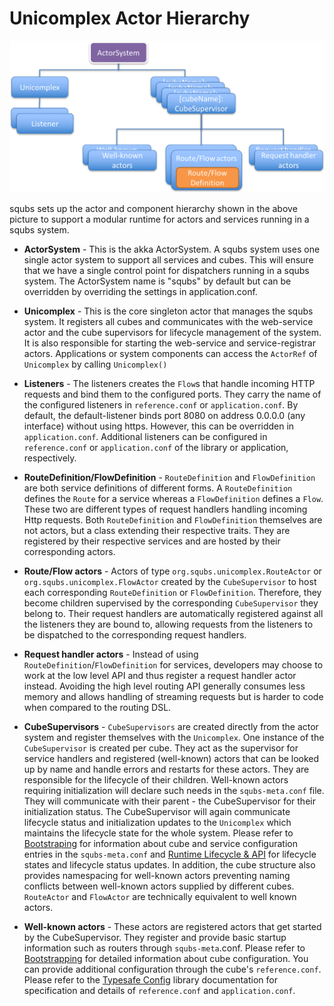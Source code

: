 
# Unicomplex Actor Hierarchy

![image](img/squbs-actor-hierarchy.png)

squbs sets up the actor and component hierarchy shown in the above picture to support a modular runtime for actors and services running in a squbs system.

* **ActorSystem** - This is the akka ActorSystem. A squbs system uses one single actor system to support all services and cubes. This will ensure that we have a single control point for dispatchers running in a squbs system. The ActorSystem name is "squbs" by default but can be overridden by overriding the settings in application.conf.

* **Unicomplex** - This is the core singleton actor that manages the squbs system. It registers all cubes and communicates with the web-service actor and the cube supervisors for lifecycle management of the system. It is also responsible for starting the web-service and service-registrar actors. Applications or system components can access the `ActorRef` of `Unicomplex` by calling `Unicomplex()`

* **Listeners** - The listeners creates the `Flow`s that handle incoming HTTP requests and bind them to the configured ports. They carry the name of the configured listeners in `reference.conf` or `application.conf`. By default, the default-listener binds port 8080 on address 0.0.0.0 (any interface) without using https. However, this can be overridden in `application.conf`. Additional listeners can be configured in `reference.conf` or `application.conf` of the library or application, respectively.

* **RouteDefinition/FlowDefinition** - `RouteDefinition` and `FlowDefinition` are both service definitions of different forms. A `RouteDefinition` defines the `Route` for a service whereas a `FlowDefinition` defines a `Flow`. These two are different types of request handlers handling incoming Http requests. Both `RouteDefinition` and `FlowDefinition` themselves are not actors, but a class extending their respective traits. They are registered by their respective services and are hosted by their corresponding actors.

* **Route/Flow actors** - Actors of type `org.squbs.unicomplex.RouteActor` or `org.squbs.unicomplex.FlowActor` created by the `CubeSupervisor` to host each corresponding `RouteDefinition` or `FlowDefinition`. Therefore, they become children supervised by the corresponding `CubeSupervisor` they belong to. Their request handlers are automatically registered against all the listeners they are bound to, allowing requests from the listeners to be dispatched to the corresponding request handlers.

* **Request handler actors** - Instead of using `RouteDefinition`/`FlowDefinition` for services, developers may choose to work at the low level API and thus register a request handler actor instead. Avoiding the high level routing API generally consumes less memory and allows handling of streaming requests but is harder to code when compared to the routing DSL.

* **CubeSupervisors** - `CubeSupervisors` are created directly from the actor system and register themselves with the `Unicomplex`. One instance of the `CubeSupervisor` is created per cube. They act as the supervisor for service handlers and registered (well-known) actors that can be looked up by name and handle errors and restarts for these actors. They are responsible for the lifecycle of their children. Well-known actors requiring initialization will declare such needs in the `squbs-meta.conf` file. They will communicate with their parent - the CubeSupervisor for their initialization status. The CubeSupervisor will again communicate lifecycle status and initialization updates to the `Unicomplex` which maintains the lifecycle state for the whole system. Please refer to [Bootstraping](bootstrap.md) for information about cube and service configuration entries in the `squbs-meta.conf` and [Runtime Lifecycle & API](lifecycle.md) for lifecycle states and lifecycle status updates. In addition, the cube structure also provides namespacing for well-known actors preventing naming conflicts between well-known actors supplied by different cubes. `RouteActor` and `FlowActor` are technically equivalent to well known actors.

* **Well-known actors** - These actors are registered actors that get started by the CubeSupervisor. They register and provide basic startup information such as routers through `squbs-meta`.conf. Please refer to [Bootstrapping](bootstrap.md) for detailed information about cube configuration. You can provide additional configuration through the cube's `reference.conf`. Please refer to the [Typesafe Config](https://github.com/typesafehub/config) library documentation for specification and details of `reference.conf` and `application.conf`.
